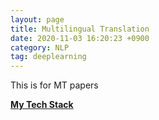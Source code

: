 ```yaml
---
layout: page 
title: Multilingual Translation
date: 2020-11-03 16:20:23 +0900 
category: NLP
tag: deeplearning
---
```


This is for MT papers

[**My Tech Stack**](https://myspaceofgithub.github.io/mt/1/)